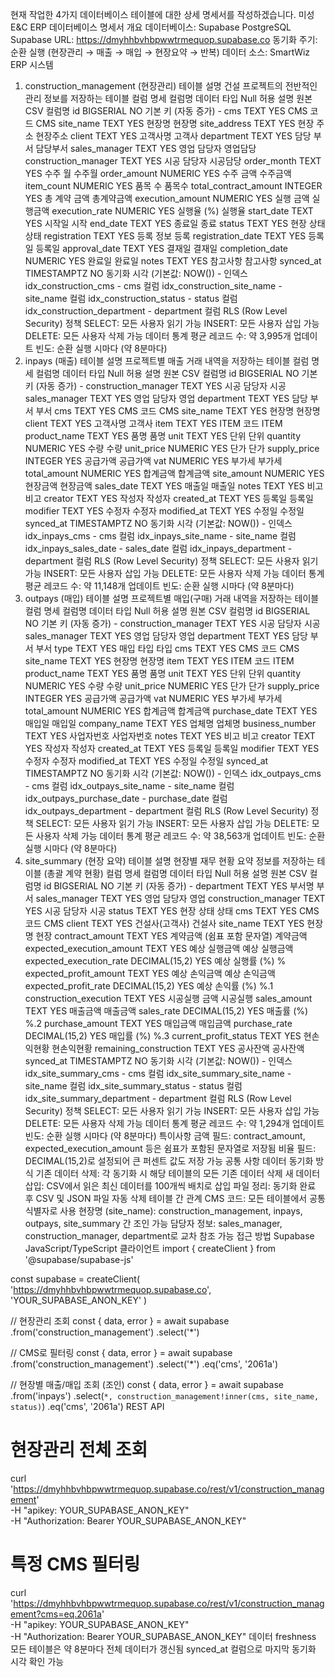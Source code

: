현재 작업한 4가지 데이터베이스 테이블에 대한 상세 명세서를 작성하겠습니다.
미성 E&C ERP 데이터베이스 명세서
개요
데이터베이스: Supabase PostgreSQL
Supabase URL: https://dmyhhbvhbpwwtrmequop.supabase.co
동기화 주기: 순환 실행 (현장관리 → 매출 → 매입 → 현장요약 → 반복)
데이터 소스: SmartWiz ERP 시스템
1. construction_management (현장관리)
테이블 설명
건설 프로젝트의 전반적인 관리 정보를 저장하는 테이블
컬럼 명세
컬럼명	데이터 타입	Null 허용	설명	원본 CSV 컬럼명
id	BIGSERIAL	NO	기본 키 (자동 증가)	-
cms	TEXT	YES	CMS 코드	CMS
site_name	TEXT	YES	현장명	현장명
site_address	TEXT	YES	현장 주소	현장주소
client	TEXT	YES	고객사명	고객사
department	TEXT	YES	담당 부서	담당부서
sales_manager	TEXT	YES	영업 담당자	영업담당
construction_manager	TEXT	YES	시공 담당자	시공담당
order_month	TEXT	YES	수주 월	수주월
order_amount	NUMERIC	YES	수주 금액	수주금액
item_count	NUMERIC	YES	품목 수	품목수
total_contract_amount	INTEGER	YES	총 계약 금액	총계약금액
execution_amount	NUMERIC	YES	실행 금액	실행금액
execution_rate	NUMERIC	YES	실행율 (%)	실행율
start_date	TEXT	YES	시작일	시작
end_date	TEXT	YES	종료일	종료
status	TEXT	YES	현장 상태	상태
registration	TEXT	YES	등록 정보	등록
registration_date	TEXT	YES	등록일	등록일
approval_date	TEXT	YES	결재일	결재일
completion_date	NUMERIC	YES	완료일	완료일
notes	TEXT	YES	참고사항	참고사항
synced_at	TIMESTAMPTZ	NO	동기화 시각 (기본값: NOW())	-
인덱스
idx_construction_cms - cms 컬럼
idx_construction_site_name - site_name 컬럼
idx_construction_status - status 컬럼
idx_construction_department - department 컬럼
RLS (Row Level Security) 정책
SELECT: 모든 사용자 읽기 가능
INSERT: 모든 사용자 삽입 가능
DELETE: 모든 사용자 삭제 가능
데이터 통계
평균 레코드 수: 약 3,995개
업데이트 빈도: 순환 실행 시마다 (약 8분마다)
2. inpays (매출)
테이블 설명
프로젝트별 매출 거래 내역을 저장하는 테이블
컬럼 명세
컬럼명	데이터 타입	Null 허용	설명	원본 CSV 컬럼명
id	BIGSERIAL	NO	기본 키 (자동 증가)	-
construction_manager	TEXT	YES	시공 담당자	시공
sales_manager	TEXT	YES	영업 담당자	영업
department	TEXT	YES	담당 부서	부서
cms	TEXT	YES	CMS 코드	CMS
site_name	TEXT	YES	현장명	현장명
client	TEXT	YES	고객사명	고객사
item	TEXT	YES	ITEM 코드	ITEM
product_name	TEXT	YES	품명	품명
unit	TEXT	YES	단위	단위
quantity	NUMERIC	YES	수량	수량
unit_price	NUMERIC	YES	단가	단가
supply_price	INTEGER	YES	공급가액	공급가액
vat	NUMERIC	YES	부가세	부가세
total_amount	NUMERIC	YES	합계금액	합계금액
site_amount	NUMERIC	YES	현장금액	현장금액
sales_date	TEXT	YES	매출일	매출일
notes	TEXT	YES	비고	비고
creator	TEXT	YES	작성자	작성자
created_at	TEXT	YES	등록일	등록일
modifier	TEXT	YES	수정자	수정자
modified_at	TEXT	YES	수정일	수정일
synced_at	TIMESTAMPTZ	NO	동기화 시각 (기본값: NOW())	-
인덱스
idx_inpays_cms - cms 컬럼
idx_inpays_site_name - site_name 컬럼
idx_inpays_sales_date - sales_date 컬럼
idx_inpays_department - department 컬럼
RLS (Row Level Security) 정책
SELECT: 모든 사용자 읽기 가능
INSERT: 모든 사용자 삽입 가능
DELETE: 모든 사용자 삭제 가능
데이터 통계
평균 레코드 수: 약 11,148개
업데이트 빈도: 순환 실행 시마다 (약 8분마다)
3. outpays (매입)
테이블 설명
프로젝트별 매입(구매) 거래 내역을 저장하는 테이블
컬럼 명세
컬럼명	데이터 타입	Null 허용	설명	원본 CSV 컬럼명
id	BIGSERIAL	NO	기본 키 (자동 증가)	-
construction_manager	TEXT	YES	시공 담당자	시공
sales_manager	TEXT	YES	영업 담당자	영업
department	TEXT	YES	담당 부서	부서
type	TEXT	YES	매입 타입	타입
cms	TEXT	YES	CMS 코드	CMS
site_name	TEXT	YES	현장명	현장명
item	TEXT	YES	ITEM 코드	ITEM
product_name	TEXT	YES	품명	품명
unit	TEXT	YES	단위	단위
quantity	NUMERIC	YES	수량	수량
unit_price	NUMERIC	YES	단가	단가
supply_price	INTEGER	YES	공급가액	공급가액
vat	NUMERIC	YES	부가세	부가세
total_amount	NUMERIC	YES	합계금액	합계금액
purchase_date	TEXT	YES	매입일	매입일
company_name	TEXT	YES	업체명	업체명
business_number	TEXT	YES	사업자번호	사업자번호
notes	TEXT	YES	비고	비고
creator	TEXT	YES	작성자	작성자
created_at	TEXT	YES	등록일	등록일
modifier	TEXT	YES	수정자	수정자
modified_at	TEXT	YES	수정일	수정일
synced_at	TIMESTAMPTZ	NO	동기화 시각 (기본값: NOW())	-
인덱스
idx_outpays_cms - cms 컬럼
idx_outpays_site_name - site_name 컬럼
idx_outpays_purchase_date - purchase_date 컬럼
idx_outpays_department - department 컬럼
RLS (Row Level Security) 정책
SELECT: 모든 사용자 읽기 가능
INSERT: 모든 사용자 삽입 가능
DELETE: 모든 사용자 삭제 가능
데이터 통계
평균 레코드 수: 약 38,563개
업데이트 빈도: 순환 실행 시마다 (약 8분마다)
4. site_summary (현장 요약)
테이블 설명
현장별 재무 현황 요약 정보를 저장하는 테이블 (총괄 계약 현황)
컬럼 명세
컬럼명	데이터 타입	Null 허용	설명	원본 CSV 컬럼명
id	BIGSERIAL	NO	기본 키 (자동 증가)	-
department	TEXT	YES	부서명	부서
sales_manager	TEXT	YES	영업 담당자	영업
construction_manager	TEXT	YES	시공 담당자	시공
status	TEXT	YES	현장 상태	상태
cms	TEXT	YES	CMS 코드	CMS
client	TEXT	YES	건설사(고객사)	건설사
site_name	TEXT	YES	현장명	현장
contract_amount	TEXT	YES	계약금액 (쉼표 포함 문자열)	계약금액
expected_execution_amount	TEXT	YES	예상 실행금액	예상 실행금액
expected_execution_rate	DECIMAL(15,2)	YES	예상 실행률 (%)	%
expected_profit_amount	TEXT	YES	예상 손익금액	예상 손익금액
expected_profit_rate	DECIMAL(15,2)	YES	예상 손익률 (%)	%.1
construction_execution	TEXT	YES	시공실행 금액	시공실행
sales_amount	TEXT	YES	매출금액	매출금액
sales_rate	DECIMAL(15,2)	YES	매출률 (%)	%.2
purchase_amount	TEXT	YES	매입금액	매입금액
purchase_rate	DECIMAL(15,2)	YES	매입률 (%)	%.3
current_profit_status	TEXT	YES	현손익현황	현손익현황
remaining_construction	TEXT	YES	공사잔액	공사잔액
synced_at	TIMESTAMPTZ	NO	동기화 시각 (기본값: NOW())	-
인덱스
idx_site_summary_cms - cms 컬럼
idx_site_summary_site_name - site_name 컬럼
idx_site_summary_status - status 컬럼
idx_site_summary_department - department 컬럼
RLS (Row Level Security) 정책
SELECT: 모든 사용자 읽기 가능
INSERT: 모든 사용자 삽입 가능
DELETE: 모든 사용자 삭제 가능
데이터 통계
평균 레코드 수: 약 1,294개
업데이트 빈도: 순환 실행 시마다 (약 8분마다)
특이사항
금액 필드: contract_amount, expected_execution_amount 등은 쉼표가 포함된 문자열로 저장됨
비율 필드: DECIMAL(15,2)로 설정되어 큰 퍼센트 값도 저장 가능
공통 사항
데이터 동기화 방식
기존 데이터 삭제: 각 동기화 시 해당 테이블의 모든 기존 데이터 삭제
새 데이터 삽입: CSV에서 읽은 최신 데이터를 100개씩 배치로 삽입
파일 정리: 동기화 완료 후 CSV 및 JSON 파일 자동 삭제
테이블 간 관계
CMS 코드: 모든 테이블에서 공통 식별자로 사용
현장명 (site_name): construction_management, inpays, outpays, site_summary 간 조인 가능
담당자 정보: sales_manager, construction_manager, department로 교차 참조 가능
접근 방법
Supabase JavaScript/TypeScript 클라이언트
import { createClient } from '@supabase/supabase-js'

const supabase = createClient(
  'https://dmyhhbvhbpwwtrmequop.supabase.co',
  'YOUR_SUPABASE_ANON_KEY'
)

// 현장관리 조회
const { data, error } = await supabase
  .from('construction_management')
  .select('*')

// CMS로 필터링
const { data, error } = await supabase
  .from('construction_management')
  .select('*')
  .eq('cms', '2061a')

// 현장별 매출/매입 조회 (조인)
const { data, error } = await supabase
  .from('inpays')
  .select(`
    *,
    construction_management!inner(cms, site_name, status)
  `)
  .eq('cms', '2061a')
REST API
# 현장관리 전체 조회
curl 'https://dmyhhbvhbpwwtrmequop.supabase.co/rest/v1/construction_management' \
  -H "apikey: YOUR_SUPABASE_ANON_KEY" \
  -H "Authorization: Bearer YOUR_SUPABASE_ANON_KEY"

# 특정 CMS 필터링
curl 'https://dmyhhbvhbpwwtrmequop.supabase.co/rest/v1/construction_management?cms=eq.2061a' \
  -H "apikey: YOUR_SUPABASE_ANON_KEY" \
  -H "Authorization: Bearer YOUR_SUPABASE_ANON_KEY"
데이터 freshness
모든 테이블은 약 8분마다 전체 데이터가 갱신됨
synced_at 컬럼으로 마지막 동기화 시각 확인 가능